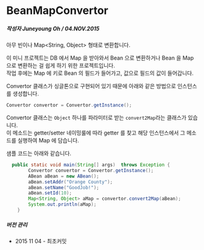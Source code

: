 # BeanMapConvertor
#####  작성자 Juneyoung Oh / 04.NOV.2015
아무 빈이나 Map&lt;String, Object> 형태로 변환합니다.<br>

이 미니 프로젝트는 DB 에서 Map 을 받아와서 Bean 으로 변환하거나 Bean 을 Map으로 변환하는 걸 쉽게 하기 위한 프로젝트입니다.<br>
작업 후에는 Map 에 키로 Bean 의 필드가 들어가고, 값으로 필드의 값이 들어갑니다.<br>

Convertor 클래스가 싱글톤으로 구현되어 있기 때문에 아래와 같은 방법으로 인스턴스를 생성합니다.<br>
```java
Convertor convertor = Convertor.getInstance();
```

Convertor 클래스는 `Object` 하나를 파라미터로 받는 `convert2Map`라는 클래스가 있습니다.<br>
이 메소드는 getter/setter 네이밍룰에 따라 getter 를 찾고 해당 인스턴스에서 그 메소드를 실행하여 Map 에 담습니다.<br>

샘플 코드는 아래와 같습니다.<br>

```java
  public static void main(String[] args)  throws Exception {
		Convertor convertor = Convertor.getInstance();
		ABean aBean = new ABean();
		aBean.setAddr("Orange County");
		aBean.setName("GoodJob!");
		aBean.setId(10);
		Map<String, Object> aMap = convertor.convert2Map(aBean);
		System.out.println(aMap);
	}
```


##### 버전 관리
<ul>
  <li>2015 11 04 - 최초커밋</li>
<ul>


